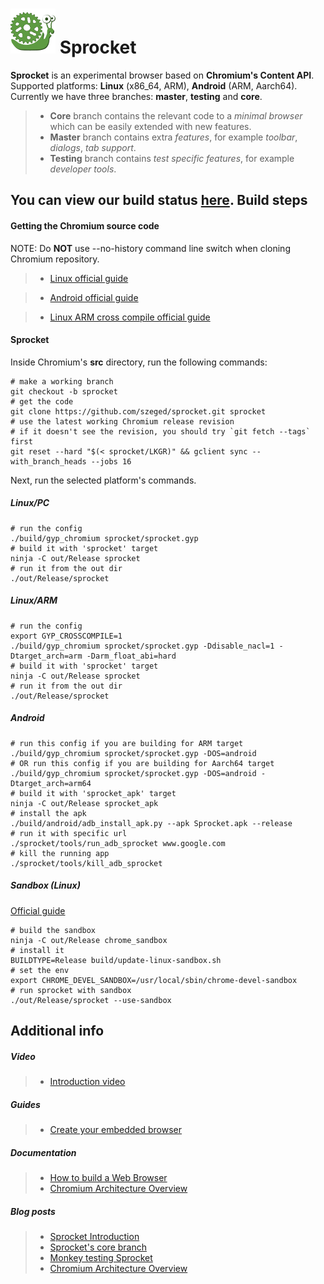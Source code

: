 ![](android/java/res/mipmap-hdpi/app_icon.png) Sprocket
========
**Sprocket** is an experimental browser based on **Chromium's Content API**.  
Supported platforms: **Linux** (x86_64, ARM), **Android** (ARM, Aarch64).  
Currently we have three branches: **master**, **testing** and **core**.  
>- **Core** branch contains the relevant code to a *minimal browser* which can be easily extended with new features.
>- **Master** branch contains extra *features*, for example *toolbar*, *dialogs*, *tab support*.
>- **Testing** branch contains *test specific features*, for example *developer tools*.  

You can view our build status [here](http://build.sprocket.sed.hu/waterfall "Sprocket buildbot").
Build steps
-------------
#### Getting the Chromium source code
NOTE: Do **NOT** use --no-history command line switch when cloning Chromium repository.

>- [Linux official guide](http://dev.chromium.org/developers/how-tos/get-the-code "Get the code")

>- [Android official guide](https://www.chromium.org/developers/how-tos/android-build-instructions "Android Instructions")

>- [Linux ARM cross compile official guide](https://chromium.googlesource.com/chromium/src/+/master/docs/linux_chromium_arm.md "ARM Instructions")

#### Sprocket
Inside Chromium's **src** directory, run the following commands:
```shell
# make a working branch
git checkout -b sprocket
# get the code
git clone https://github.com/szeged/sprocket.git sprocket
# use the latest working Chromium release revision
# if it doesn't see the revision, you should try `git fetch --tags` first
git reset --hard "$(< sprocket/LKGR)" && gclient sync --with_branch_heads --jobs 16
```
Next, run the selected platform's commands.
##### Linux/PC
```shell
# run the config
./build/gyp_chromium sprocket/sprocket.gyp
# build it with 'sprocket' target
ninja -C out/Release sprocket
# run it from the out dir
./out/Release/sprocket
```
##### Linux/ARM
```shell
# run the config
export GYP_CROSSCOMPILE=1
./build/gyp_chromium sprocket/sprocket.gyp -Ddisable_nacl=1 -Dtarget_arch=arm -Darm_float_abi=hard
# build it with 'sprocket' target
ninja -C out/Release sprocket
# run it from the out dir
./out/Release/sprocket
```
##### Android
```shell
# run this config if you are building for ARM target
./build/gyp_chromium sprocket/sprocket.gyp -DOS=android
# OR run this config if you are building for Aarch64 target
./build/gyp_chromium sprocket/sprocket.gyp -DOS=android -Dtarget_arch=arm64
# build it with 'sprocket_apk' target
ninja -C out/Release sprocket_apk
# install the apk
./build/android/adb_install_apk.py --apk Sprocket.apk --release
# run it with specific url
./sprocket/tools/run_adb_sprocket www.google.com
# kill the running app
./sprocket/tools/kill_adb_sprocket
```
##### Sandbox (Linux)
[Official guide](https://chromium.googlesource.com/chromium/src/+/master/docs/linux_suid_sandbox_development.md "Sandbox")
```shell
# build the sandbox
ninja -C out/Release chrome_sandbox
# install it
BUILDTYPE=Release build/update-linux-sandbox.sh
# set the env
export CHROME_DEVEL_SANDBOX=/usr/local/sbin/chrome-devel-sandbox
# run sprocket with sandbox
./out/Release/sprocket --use-sandbox
```
Additional info
---------------
##### Video
>- [Introduction video](https://youtu.be/sgKi38GbOj0 "Introduction video")


##### Guides
>- [Create your embedded browser](http://browser.sed.hu/blog/20151209/web-sprockets-create-your-embedded-browser-24-hours "Create your embedded browser")


#####  Documentation
>- [How to build a Web Browser](https://goo.gl/Dn7RWs "How to build a Web Browser")
>- [Chromium Architecture Overview](https://goo.gl/U092Og "Chromium Architecture overview")


##### Blog posts
>- [Sprocket Introduction](http://browser.sed.hu/blog/20150714/sprocket-experimental-multiplatform-browser-based-content-api "Sprocket introduction")
>- [Sprocket's core branch](http://browser.sed.hu/blog/20150805/core-sprocket-minimal-experimental-browser-based-content-api "Sprocket's core branch")
>- [Monkey testing Sprocket](http://browser.sed.hu/blog/20150917/sprocketmonkey-infinite-monkey-theorem-about-sprocket "Monkey testing Sprocket")
>- [Chromium Architecture Overview](http://browser.sed.hu/blog/20151016/chromium-architecture-overview "Chromium Architecture Overview")

